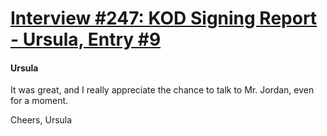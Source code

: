 # [Interview #247: KOD Signing Report - Ursula, Entry #9](https://www.theoryland.com/intvmain.php?i=247#9)

#### Ursula

It was great, and I really appreciate the chance to talk to Mr. Jordan, even for a moment.

Cheers,
Ursula

